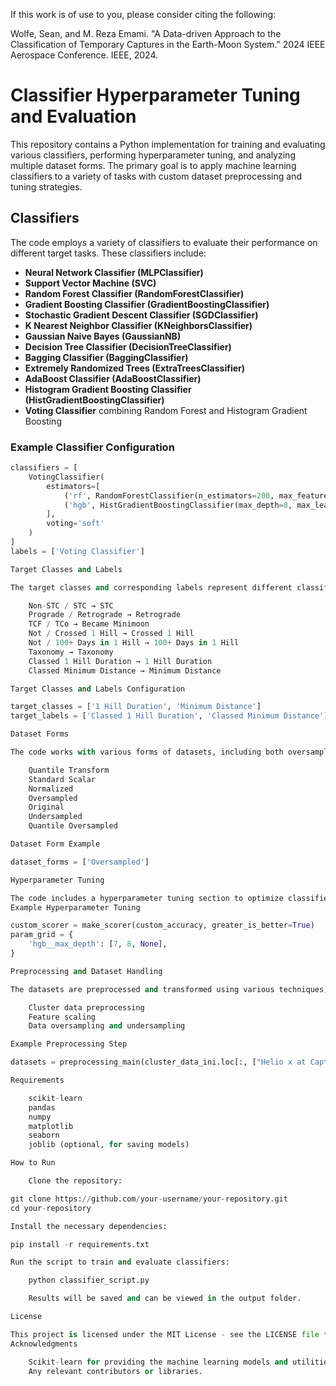 If this work is of use to you, please consider citing the following:

Wolfe, Sean, and M. Reza Emami. "A Data-driven Approach to the Classification of Temporary Captures in the Earth-Moon System." 2024 IEEE Aerospace Conference. IEEE, 2024.

# Classifier Hyperparameter Tuning and Evaluation

This repository contains a Python implementation for training and evaluating various classifiers, performing hyperparameter tuning, and analyzing multiple dataset forms. The primary goal is to apply machine learning classifiers to a variety of tasks with custom dataset preprocessing and tuning strategies.

## Classifiers

The code employs a variety of classifiers to evaluate their performance on different target tasks. These classifiers include:

- **Neural Network Classifier (MLPClassifier)**
- **Support Vector Machine (SVC)**
- **Random Forest Classifier (RandomForestClassifier)**
- **Gradient Boosting Classifier (GradientBoostingClassifier)**
- **Stochastic Gradient Descent Classifier (SGDClassifier)**
- **K Nearest Neighbor Classifier (KNeighborsClassifier)**
- **Gaussian Naive Bayes (GaussianNB)**
- **Decision Tree Classifier (DecisionTreeClassifier)**
- **Bagging Classifier (BaggingClassifier)**
- **Extremely Randomized Trees (ExtraTreesClassifier)**
- **AdaBoost Classifier (AdaBoostClassifier)**
- **Histogram Gradient Boosting Classifier (HistGradientBoostingClassifier)**
- **Voting Classifier** combining Random Forest and Histogram Gradient Boosting

### Example Classifier Configuration

```python
classifiers = [
    VotingClassifier(
        estimators=[
            ('rf', RandomForestClassifier(n_estimators=200, max_features=6, max_depth=None)),
            ('hgb', HistGradientBoostingClassifier(max_depth=8, max_leaf_nodes=60, learning_rate=0.3))
        ],
        voting='soft'
    )
]
labels = ['Voting Classifier']

Target Classes and Labels

The target classes and corresponding labels represent different classification tasks that the classifiers are trained to predict. Some examples of the target classes and their labels include:

    Non-STC / STC → STC
    Prograde / Retrograde → Retrograde
    TCF / TCo → Became Minimoon
    Not / Crossed 1 Hill → Crossed 1 Hill
    Not / 100+ Days in 1 Hill → 100+ Days in 1 Hill
    Taxonomy → Taxonomy
    Classed 1 Hill Duration → 1 Hill Duration
    Classed Minimum Distance → Minimum Distance

Target Classes and Labels Configuration

target_classes = ['1 Hill Duration', 'Minimum Distance']
target_labels = ['Classed 1 Hill Duration', 'Classed Minimum Distance']

Dataset Forms

The code works with various forms of datasets, including both oversampled and undersampled datasets. Some available dataset forms are:

    Quantile Transform
    Standard Scalar
    Normalized
    Oversampled
    Original
    Undersampled
    Quantile Oversampled

Dataset Form Example

dataset_forms = ['Oversampled']

Hyperparameter Tuning

The code includes a hyperparameter tuning section to optimize classifier parameters. A custom scorer based on accuracy is used for evaluation, and a parameter grid defines the range of hyperparameters to search.
Example Hyperparameter Tuning

custom_scorer = make_scorer(custom_accuracy, greater_is_better=True)
param_grid = {
    'hgb__max_depth': [7, 8, None],
}

Preprocessing and Dataset Handling

The datasets are preprocessed and transformed using various techniques, such as:

    Cluster data preprocessing
    Feature scaling
    Data oversampling and undersampling

Example Preprocessing Step

datasets = preprocessing_main(cluster_data_ini.loc[:, ["Helio x at Capture", ...]])

Requirements

    scikit-learn
    pandas
    numpy
    matplotlib
    seaborn
    joblib (optional, for saving models)

How to Run

    Clone the repository:

git clone https://github.com/your-username/your-repository.git
cd your-repository

Install the necessary dependencies:

pip install -r requirements.txt

Run the script to train and evaluate classifiers:

    python classifier_script.py

    Results will be saved and can be viewed in the output folder.

License

This project is licensed under the MIT License - see the LICENSE file for details.
Acknowledgments

    Scikit-learn for providing the machine learning models and utilities.
    Any relevant contributors or libraries.
